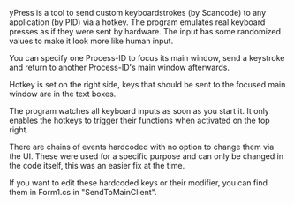 yPress is a tool to send custom keyboardstrokes (by Scancode) to any application (by PID) via a hotkey. The program emulates real keyboard presses as if they were sent by hardware. The input has some randomized values to make it look more like human input.

You can specify one Process-ID to focus its main window, send a keystroke and return to another Process-ID's main window afterwards.

Hotkey is set on the right side, keys that should be sent to the focused main window are in the text boxes.

The program watches all keyboard inputs as soon as you start it. It only enables the hotkeys to trigger their functions when activated on the top right.

There are chains of events hardcoded with no option to change them via the UI. These were used for a specific purpose and can only be changed in the code itself, this was an easier fix at the time. 

If you want to edit these hardcoded keys or their modifier, you can find them in Form1.cs in "SendToMainClient".
